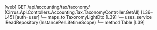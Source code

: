 [web] GET /api/accounting/tax/taxonomy/  (Cirrus.Api.Controllers.Accounting.Tax.TaxonomyController.GetAll)  [L36–L45] [auth=user]
  └─ maps_to TaxonomyLightDto [L39]
  └─ uses_service IReadRepository (InstancePerLifetimeScope)
    └─ method Table [L39]

